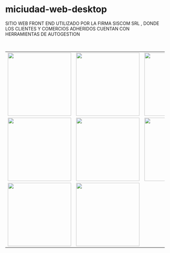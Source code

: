 # miciudad-web-desktop
SITIO WEB FRONT END UTILIZADO POR LA FIRMA SISCOM SRL , DONDE LOS CLIENTES Y COMERCIOS ADHERIDOS CUENTAN CON HERRAMIENTAS DE AUTOGESTION


<br> 
<table>
  <tr>
    <td><img src="https://www.fpsoft.com.ar/githubimg/mic_1.jpeg" width="200" height="200"></td>
    <td><img src="https://www.fpsoft.com.ar/githubimg/mic_2.jpeg" width="200" height="200"></td>
    <td><img src="https://www.fpsoft.com.ar/githubimg/mic_3.jpeg" width="200" height="200"></td>
  </tr>
  <tr>
    <td><img src="https://www.fpsoft.com.ar/githubimg/mic_4.jpeg" width="200" height="200"></td>
    <td><img src="https://www.fpsoft.com.ar/githubimg/mic_5.jpeg" width="200" height="200"></td>
    <td><img src="https://www.fpsoft.com.ar/githubimg/mic_6.jpeg" width="200" height="200"></td>
  </tr>
  <tr>
    <td><img src="https://www.fpsoft.com.ar/githubimg/mic_7.jpeg" width="200" height="200"></td>
    <td><img src="https://www.fpsoft.com.ar/githubimg/mic_8.jpeg" width="200" height="200"></td>
  </tr>
</table>




